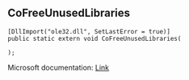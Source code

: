 ## CoFreeUnusedLibraries

```
[DllImport("ole32.dll", SetLastError = true)]
public static extern void CoFreeUnusedLibraries(
   
);
```

Microsoft documentation: [Link](https://docs.microsoft.com/en-us/windows/win32/api/combaseapi/nf-combaseapi-cofreeunusedlibraries)
